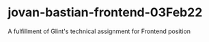 # jovan-bastian-frontend-03Feb22
A fulfillment of Glint's technical assignment for Frontend position
